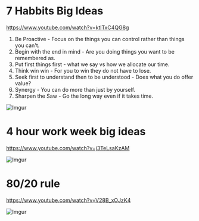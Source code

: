 7 Habbits Big Ideas
======================

https://www.youtube.com/watch?v=ktlTxC4QG8g

1. Be Proactive - Focus on the things you can control rather than things you can't.
2. Begin with the end in mind - Are you doing things you want to be remembered as.
3. Put first things first - what we say vs how we allocate our time.
4. Think win win - For you to win they do not have to lose.
5. Seek first to understand then to be understood - Does what you do offer value?
6. Synergy - You can do more than just by yourself.
7. Sharpen the Saw - Go the long way even if it takes time.

![Imgur](https://i.imgur.com/2tVUysJ.png)


4 hour work week big ideas
========================

https://www.youtube.com/watch?v=j3TeLsaKzAM

![Imgur](https://i.imgur.com/ilUjO3V.png)


80/20 rule
===========

https://www.youtube.com/watch?v=V28B_xOJzK4

![Imgur](https://i.imgur.com/O0giiEb.png)
